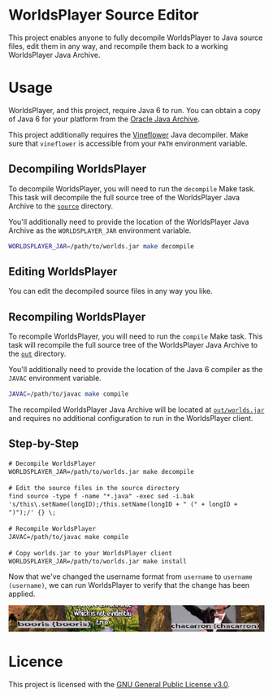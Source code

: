 # WorldsPlayer Source Editor

This project enables anyone to fully decompile WorldsPlayer to Java source
files, edit them in any way, and recompile them back to a working WorldsPlayer
Java Archive.

# Usage

WorldsPlayer, and this project, require Java 6 to run. You can obtain a copy
of Java 6 for your platform from the [Oracle Java Archive](https://www.oracle.com/java/technologies/javase-java-archive-javase6-downloads.html).

This project additionally requires the
[Vineflower](https://vineflower.org/usage/) Java decompiler. Make sure that
`vineflower` is accessible from your `PATH` environment variable.

## Decompiling WorldsPlayer

To decompile WorldsPlayer, you will need to run the `decompile` Make task. This
task will decompile the full source tree of the WorldsPlayer Java Archive to the
[`source`](./source) directory.

You'll additionally need to provide the location of the WorldsPlayer Java
Archive as the `WORLDSPLAYER_JAR` environment variable.

```bash
WORLDSPLAYER_JAR=/path/to/worlds.jar make decompile
```

## Editing WorldsPlayer

You can edit the decompiled source files in any way you like.

## Recompiling WorldsPlayer

To recompile WorldsPlayer, you will need to run the `compile` Make task. This
task will recompile the full source tree of the WorldsPlayer Java Archive to the
[`out`](./out) directory.

You'll additionally need to provide the location of the Java 6 compiler as the
`JAVAC` environment variable.

```bash
JAVAC=/path/to/javac make compile
```

The recompiled WorldsPlayer Java Archive will be located at
[`out/worlds.jar`](./out/worlds.jar) and requires no additional configuration
to run in the WorldsPlayer client.

## Step-by-Step

```shell
# Decompile WorldsPlayer
WORLDSPLAYER_JAR=/path/to/worlds.jar make decompile

# Edit the source files in the source directory
find source -type f -name "*.java" -exec sed -i.bak 's/this\.setName(longID);/this.setName(longID + " (" + longID + ")");/' {} \;

# Recompile WorldsPlayer
JAVAC=/path/to/javac make compile

# Copy worlds.jar to your WorldsPlayer client
WORLDSPLAYER_JAR=/path/to/worlds.jar make install
```

Now that we've changed the username format from `username` to `username (username)`, we can run WorldsPlayer to verify that the change has been applied.

![](./assets/step_by_step.png)

# Licence

This project is licensed with the [GNU General Public License v3.0](./LICENSE).